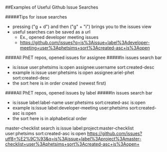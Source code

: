 ##Examples of Useful Github Issue Searches

#####Tips for issue searches
- pressing ("g + d") and then ("g" + "i") brings you to the issues view
- useful searches can be saved as a url
  - Ex., opened developer meeting issues
  - https://github.com/issues?q=is%3Aissue+label%3Adeveloper-meeting+user%3Aphetsims+sort%3Acreated-asc+is%3Aopen

####All PhET repos, opened issues for assignee
#####In issues search bar
- is:issue user:phetsims is:open assignee:username sort:created-desc
- example is:issue user:phetsims is:open assignee:ariel-phet sort:created-desc 
- the sort here is in order created (newest first)

####All PhET repos, opened issues by label
#####In issues search bar
- is:issue label:label-name user:phetsims sort:created-asc is:open 
- example is:issue label:developer-meeting user:phetsims sort:created-asc is:open 
- the sort here is in alphabetical order

master-checklist search
is:issue label:project:master-checklist user:phetsims sort:created-asc is:open 
https://github.com/issues?utf8=%E2%9C%93&q=is%3Aissue+label%3Aproject%3Amaster-checklist+user%3Aphetsims+sort%3Acreated-asc+is%3Aopen+

